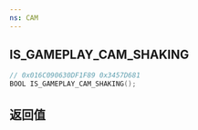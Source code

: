 ```yaml
---
ns: CAM
---
```

## IS_GAMEPLAY_CAM_SHAKING

```c
// 0x016C090630DF1F89 0x3457D681
BOOL IS_GAMEPLAY_CAM_SHAKING();
```


## 返回值
